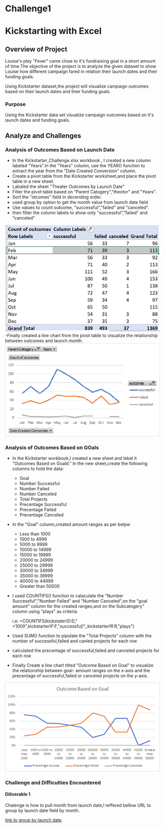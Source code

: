 # Challenge1
# Kickstarting with Excel

## Overview of Project
Louise's play "Fever" came close to it's fundraising goal in a short amount of time.The objective of the project is to analyze the given dataset to show Louise how different campaign fared in relation their launch dates and their funding goals.

Using Kickstarter dataset,the project will visualize campaign outcomes based on their launch dates and their funding goals.

### Purpose
Using the Kickstarter data set visualize campaign outcomes based on it's launch dates and funding goals.


## Analyze and Challenges

### Analysis of Outcomes Based on Launch Date
- In the Kickstarter_Challenge.xlsx workbook , I created a new column labeled "Years".In the "Years" column, use the YEAR() function to extract the year from the "Date Created Conversion" column.
- Create a pivot table from the Kickstarter worksheet,and place the pivot table in a new sheet. 
- Labaled the sheet "Theater Outcomes by Launch Date"
- Filter the pivot table based on "Parent Catogery","theotor" and "Years".
- Sort the "otcomes" field in decending order.
- used group by option to get the month value from launch date field
- Use values to count outcome, "successful","failed" and "canceled".
- then filter the column labels to show only "successful","failed" and "canceled"

![](images/dil1pivot.PNG)
-Finally created a line chart from the pivot table to visualize the relationship between outcomes and launch month.
![](images/Theoter_Outcomes_vs_Launch.png)

### Analysis of Outcomes Based on GOals
- In the Kickstarter workbook,I created a new sheet and lebel it "Outcomes Based on Goald."
In the new sheet,create the following columns to hold the data:
  - Goal
  - Number Successful
  - Number Failed
  - Number Canceled
  - Total Projects
  - Precentage Successful
  - Precentage Failed
  - Precentage Canceled
 
- In the "Goal" column,created amount ranges as per belpw
  - Less than 1000
  - 1000 to 4999
  - 5000 to 9999
  - 10000 to 14999
  - 15000 to 19999
  - 20000 to 24999
  - 25000 to 29999
  - 30000 to 34999
  - 35000 to 39999
  - 40000 to 44999
  - Greater than 50000
- I used COUNTIFS() function to calaculate the "Number Successful","Number Failed" and "Number Canceled",on the "goal amount" column for the created ranges,and on the Subcatogery" column using "plays" as criteria.
 
    i.e: =COUNTIFS(kickstater!$D:$D,"<1000",kickstarter!$F:$F,"successfu[l",;kickstarter!$R:$R,"plays")

- Used SUM() function to pipulate the "Total Projects" column with the number of successful,failed and canled projects for each row 
- calculated the precentage of successful,failed and canceled projects for each row
- Finally Create a line chart titled "Outcome Based on Goal" to visualize the relationship between goal- amount ranges on the x-axis and the precentage of successful,failed or canceled projects on the y-axis.

![](images/Outcomes_vs_Goals.png)

### Challenge and Difficulties Encountered

#### Diliverable 1
Chalenge is how to pull month from launch date,I reffered bellow URL to group by launch date field by month.

  [link to group by launch date](https://trumpexcel.com/group-dates-in-pivot-tables-excel/).

